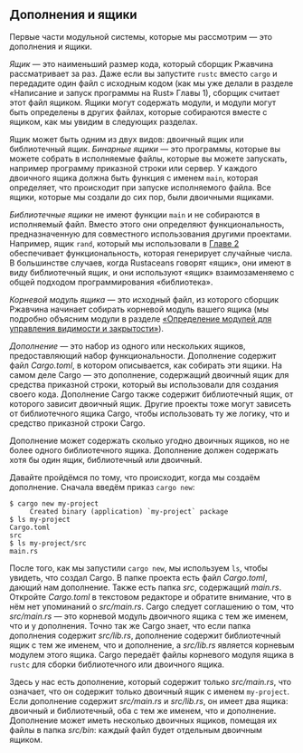## Дополнения и ящики

Первые части модульной системы, которые мы рассмотрим — это дополнения и ящики.

*Ящик* — это наименьший размер кода, который сборщик Ржавчина рассматривает за раз. Даже если вы запустите `rustc` вместо `cargo` и передадите один файл с исходным кодом (как мы уже делали в разделе «Написание и запуск программы на Rust» Главы 1), сборщик считает этот файл ящиком. Ящики могут содержать модули, и модули могут быть определены в других файлах, которые собираются вместе с ящиком, как мы увидим в следующих разделах.

Ящик может быть одним из двух видов: двоичный ящик или библиотечный ящик. *Бинарные ящики* — это программы, которые вы можете собрать в исполняемые файлы, которые вы можете запускать, например программу приказной строки или сервер. У каждого двоичного ящика должна быть функция с именем `main`, которая определяет, что происходит при запуске исполняемого файла. Все ящики, которые мы создали до сих пор, были двоичными ящиками.

*Библиотечные ящики* не имеют функции `main` и не собираются в исполняемый файл. Вместо этого они определяют функциональность, предназначенную для совместного использования другими проектами. Например, ящик `rand`, который мы использовали в [Главе 2]<!-- ignore --> обеспечивает функциональность, которая генерирует случайные числа. В большинстве случаев, когда Rustaceans говорят «ящик», они имеют в виду библиотечный ящик, и они используют «ящик» взаимозаменяемо с общей подходом программирования «библиотека».

*Корневой модуль ящика* — это исходный файл, из которого сборщик Ржавчина начинает собирать корневой модуль вашего ящика (мы подробно объясним модули в разделе [«Определение модулей для управления видимости и закрытости»]<!-- ignore -->).

*Дополнение* — это набор из одного или нескольких ящиков, предоставляющий набор функциональности. Дополнение содержит файл *Cargo.toml*, в котором описывается, как собирать эти ящики. На самом деле Cargo — это дополнение, содержащий двоичный ящик для средства приказной строки, который вы использовали для создания своего кода. Дополнение Cargo также содержит библиотечный ящик, от которого зависит двоичный ящик. Другие проекты тоже могут зависеть от библиотечного ящика Cargo, чтобы использовать ту же логику, что и средство приказной строки Cargo.

Дополнение может содержать сколько угодно двоичных ящиков, но не более одного библиотечного ящика. Дополнение должен содержать хотя бы один ящик, библиотечный или двоичный.

Давайте пройдёмся по тому, что происходит, когда мы создаём дополнение. Сначала введём приказ `cargo new`:

```console
$ cargo new my-project
     Created binary (application) `my-project` package
$ ls my-project
Cargo.toml
src
$ ls my-project/src
main.rs
```

После того, как мы запустили `cargo new`, мы используем `ls`, чтобы увидеть, что создал Cargo. В папке проекта есть файл *Cargo.toml*, дающий нам дополнение. Также есть папка *src*, содержащий *main.rs*. Откройте *Cargo.toml* в текстовом редакторе и обратите внимание, что в нём нет упоминаний о *src/main.rs*. Cargo следует соглашению о том, что *src/main.rs* — это корневой модуль двоичного ящика с тем же именем, что и у дополнения. Точно так же Cargo знает, что если папка дополнения содержит *src/lib.rs*, дополнение содержит библиотечный ящик с тем же именем, что и дополнение, а *src/lib.rs* является корневым модулем этого ящика. Cargo передаёт файлы корневого модуля ящика в `rustc` для сборки библиотечного или двоичного ящика.

Здесь у нас есть дополнение, который содержит только *src/main.rs*, что означает, что он содержит только двоичный ящик с именем `my-project`. Если дополнение содержит *src/main.rs* и *src/lib.rs*, он имеет два ящика: двоичный и библиотечный, оба с тем же именем, что и дополнение. Дополнение может иметь несколько двоичных ящиков, помещая их файлы в папка *src/bin*: каждый файл будет отдельным двоичным ящиком.


[«Определение модулей для управления видимости и закрытости»]: ch07-02-defining-modules-to-control-scope-and-privacy.html
[Главе 2]: ch02-00-guessing-game-tutorial.html#generating-a-random-number